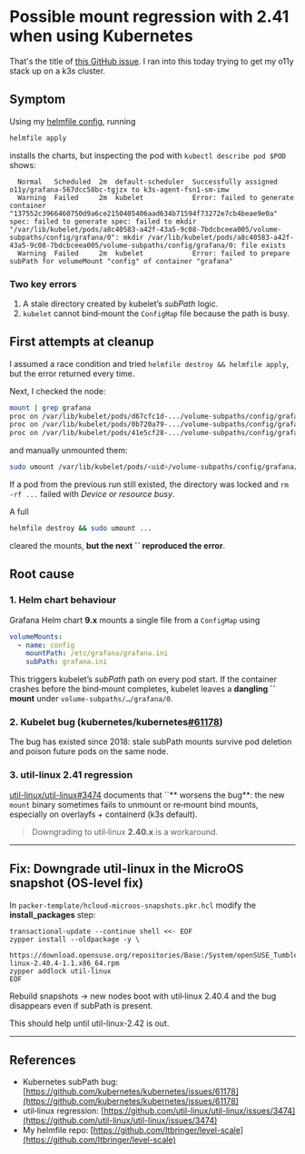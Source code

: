 # Possible mount regression with 2.41 when using Kubernetes

That's the title of [this GitHub issue](https://github.com/util-linux/util-linux/issues/3474). I ran into this today trying to get my o11y stack up on a k3s cluster.

## Symptom

Using my [helmfile config](https://github.com/ltbringer/level-scale/tree/main/infra/cluster/dev/helm), running

```bash
helmfile apply
```

installs the charts, but inspecting the pod with `kubectl describe pod $POD` shows:

```text
  Normal   Scheduled  2m  default-scheduler  Successfully assigned o11y/grafana-567dcc58bc-tgjzx to k3s-agent-fsn1-sm-imw
  Warning  Failed     2m  kubelet            Error: failed to generate container "137552c3966460750d9a6ce2150405406aad634b71594f73272e7cb4beae9e0a" spec: failed to generate spec: failed to mkdir "/var/lib/kubelet/pods/a8c40583-a42f-43a5-9c08-7bdcbceea005/volume-subpaths/config/grafana/0": mkdir /var/lib/kubelet/pods/a8c40583-a42f-43a5-9c08-7bdcbceea005/volume-subpaths/config/grafana/0: file exists
  Warning  Failed     2m  kubelet            Error: failed to prepare subPath for volumeMount "config" of container "grafana"
```

### Two key errors

1. A stale directory created by kubelet’s *subPath* logic.
2. `kubelet` cannot bind‑mount the `ConfigMap` file because the path is busy.

## First attempts at cleanup

I assumed a race condition and tried `helmfile destroy && helmfile apply`, but the error returned every time.

Next, I checked the node:

```bash
mount | grep grafana
proc on /var/lib/kubelet/pods/d67cfc1d-.../volume-subpaths/config/grafana/0 type proc (...)
proc on /var/lib/kubelet/pods/0b720a79-.../volume-subpaths/config/grafana/0 type proc (...)
proc on /var/lib/kubelet/pods/41e5cf28-.../volume-subpaths/config/grafana/0 type proc (...)
```

and manually unmounted them:

```bash
sudo umount /var/lib/kubelet/pods/<uid>/volume-subpaths/config/grafana/0
```

If a pod from the previous run still existed, the directory was locked and `rm -rf ...` failed with *Device or resource busy*.

A full

```bash
helmfile destroy && sudo umount ...
```

cleared the mounts, **but the next **``** reproduced the error**.

## Root cause

### 1. Helm chart behaviour

Grafana Helm chart **9.x** mounts a single file from a `ConfigMap` using

```yaml
volumeMounts:
  - name: config
    mountPath: /etc/grafana/grafana.ini
    subPath: grafana.ini
```

This triggers kubelet’s *subPath* path on every pod start. If the container crashes before the bind‑mount completes,
kubelet leaves a **dangling **``** mount** under `volume-subpaths/…/grafana/0`.

### 2. Kubelet bug (kubernetes/kubernetes[#61178](https://github.com/kubernetes/kubernetes/issues/61178))

The bug has existed since 2018: stale subPath mounts survive pod deletion and poison future pods on the same node.

### 3. **util-linux 2.41 regression**

[util-linux/util-linux#3474](https://github.com/util-linux/util-linux/issues/3474) documents that ``** worsens the bug**: the new `mount` binary sometimes fails to
unmount or re‑mount bind mounts, especially on overlayfs + containerd (k3s default).

> Downgrading to util‑linux **2.40.x** is a workaround.

---

## Fix: Downgrade util-linux in the MicroOS snapshot (OS‑level fix)

In `packer-template/hcloud-microos-snapshots.pkr.hcl` modify the **install\_packages** step:

```hcl
transactional-update --continue shell <<- EOF
zypper install --oldpackage -y \
  https://download.opensuse.org/repositories/Base:/System/openSUSE_Tumbleweed/x86_64/util-linux-2.40.4-1.1.x86_64.rpm
zypper addlock util-linux
EOF
```

Rebuild snapshots → new nodes boot with util‑linux 2.40.4 and the bug disappears even if subPath is present.

This should help until util-linux-2.42 is out.

---

## References

- Kubernetes subPath bug: [https://github.com/kubernetes/kubernetes/issues/61178](https://github.com/kubernetes/kubernetes/issues/61178)
- util‑linux regression: [https://github.com/util-linux/util-linux/issues/3474](https://github.com/util-linux/util-linux/issues/3474)
- My helmfile repo: [https://github.com/ltbringer/level-scale](https://github.com/ltbringer/level-scale)

